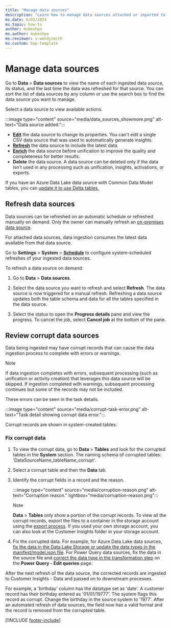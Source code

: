```yaml
---
title: "Manage data sources"
description: "Learn how to manage data sources attached or imported to Dynamics 365 Customer Insights - Data."
ms.date: 6/03/2024
ms.topic: how-to
author: mukeshpo
ms.author: mukeshpo
ms.reviewer: v-wendysmith
ms.custom: bap-template
---
```


# Manage data sources

Go to **Data** > **Data sources** to view the name of each ingested data source, its status, and the last time the data was refreshed for that source. You can sort the list of data sources by any column or use the search box to find the data source you want to manage.

Select a data source to view available actions.

:::image type="content" source="media/data_sources_showmore.png" alt-text="Data source added.":::

- [**Edit**](data-sources.md) the data source to change its properties. You can't edit a single CSV data source that was used to automatically generate insights.
- [**Refresh**](#refresh-data-sources) the data source to include the latest data.
- [**Enrich**](data-sources-enrichment.md) the data source before unification to improve the quality and completeness for better results. 
- **Delete** the data source. A data source can be deleted only if the data isn't used in any processing such as unification, insights, activations, or exports.

If you have an Azure Data Lake data source with Common Data Model tables, you can [update it to use Delta tables.](convert-datalake-to-deltalake.md)

## Refresh data sources

Data sources can be refreshed on an automatic schedule or refreshed manually on demand. Only the owner can manually refresh an [on-premises data source](connect-power-query.md#refresh-power-query-data-sources-on-demand). 

For attached data sources, data ingestion consumes the latest data available from that data source.

Go to **Settings** > **System** > [**Schedule**](schedule-refresh.md) to configure system-scheduled refreshes of your ingested data sources.

To refresh a data source on demand:

1. Go to **Data** > **Data sources**.

1. Select the data source you want to refresh and select **Refresh**. The data source is now triggered for a manual refresh. Refreshing a data source updates both the table schema and data for all the tables specified in the data source.

1. Select the status to open the **Progress details** pane and view the progress. To cancel the job, select **Cancel job** at the bottom of the pane.

## Review corrupt data sources

Data being ingested may have corrupt records that can cause the data ingestion process to complete with errors or warnings.

> [!NOTE]
> If data ingestion completes with errors, subsequent processing (such as unification or activity creation) that leverages this data source will be skipped. If ingestion completed with warnings, subsequent processing continues but some of the records may not be included.

These errors can be seen in the task details.

:::image type="content" source="media/corrupt-task-error.png" alt-text="Task detail showing corrupt data error.":::

Corrupt records are shown in system-created tables.

### Fix corrupt data

1. To view the corrupt data, go to **Data** > **Tables** and look for the corrupted tables in the **System** section. The naming schema of corrupted tables: 'DataSourceName_tableName_corrupt'.

1. Select a corrupt table and then the **Data** tab.

1. Identify the corrupt fields in a record and the reason.

   :::image type="content" source="media/corruption-reason.png" alt-text="Corruption reason." lightbox="media/corruption-reason.png":::

   > [!NOTE]
   > **Data** > **Tables** only show a portion of the corrupt records. To view all the corrupt records, export the files to a container in the storage account using the [export process](export-destinations.md). If you used your own storage account, you can also look at the Customer Insights folder in your storage account.

1. Fix the corrupted data. For example, for Azure Data Lake data sources, [fix the data in the Data Lake Storage or update the data types in the manifest/model.json file](/troubleshoot/dynamics-365/customer-insights/data/data-ingestion/common-data-ingestion-errors#ingestion-errors-or-corrupt-data-with-azure-data-lake-storage). For Power Query data sources, fix the data in the source file and [correct the data type in the transformation step](/troubleshoot/dynamics-365/customer-insights/data/data-ingestion/common-data-ingestion-errors#ingestion-errors-or-corrupt-data-with-power-query) on the **Power Query - Edit queries** page.

After the next refresh of the data source, the corrected records are ingested to Customer Insights - Data and passed on to downstream processes.

For example, a 'birthday' column has the datatype set as 'date'. A customer record has their birthday entered as '01/01/19777'. The system flags this record as corrupt. Change the birthday in the source system to '1977'. After an automated refresh of data sources, the field now has a valid format and the record is removed from the corrupted table.

[!INCLUDE [footer-include](includes/footer-banner.md)]
